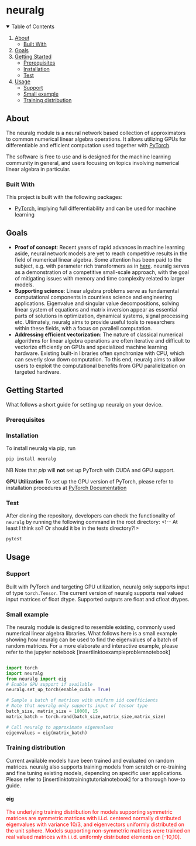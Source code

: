 # neuralg

<!-- TABLE OF CONTENTS -->
<details open="open">
  <summary>Table of Contents</summary>
  <ol>
    <li>
      <a href="#about">About</a>
      <ul>
        <li><a href="#built-with">Built With</a></li>
      </ul>
    </li>
    <li><a href="#goals">Goals</a></li>
    <li>
      <a href="#getting-started">Getting Started</a>
      <ul>
        <li><a href="#prerequisites">Prerequisites</a></li>
        <li><a href="#installation">Installation</a></li>
        <li><a href="#test">Test</a></li>
      </ul>
    </li>
    <li><a href="#usage">Usage</a>
     <ul>
        <li><a href="#support">Support</a></li>
        <li><a href="#small-example">Small example</a></li>
        <li><a href="#training-distribution">Training distribution</a></li>
      </ul>
    </li>
  <ol>
</details>

<!-- ABOUT THE PROJECT -->
## About 

The neuralg module is a neural network based collection of approximators to common numerical linear algebra operations. It allows utilizing GPUs for differentiable and efficient computation used together with [PyTorch](https://pytorch.org/). 

The software is free to use and is designed for the machine learning community in general, and users focusing on topics involving numerical linear algebra in particular.


### Built With

This project is built with the following packages:

* [PyTorch](https://pytorch.org/), implying full differentiability and can be used for machine learning

<!-- GOALS -->
## Goals

* **Proof of concept**: Recent years of rapid advances in machine learning aside, neural network models are yet to reach competitive results in the field of numerical linear algebra. Some attention has been paid to the subject, e.g. with parameter rich transformers as in [here](https://arxiv.org/pdf/2112.01898.pdf). neuralg serves as a demonstration of a competitive small-scale approach, with the goal of mitigating issues with memory and time complexity related to larger models.
* **Supporting science**: Linear algebra problems serve as fundamental computational components in countless science and engineering applications. Eigenvalue and singular value decompositions, solving linear system of equations and matrix inversion appear as essential parts of solutions in  optimization, dynamical systems, signal processing etc. Ultimately, neuralg aims to provide useful tools to researchers within these fields, with a focus on parallell computation.
* **Addressing efficient vectorization**: The nature of classical numerical algorithms for linear algebra operations are often iterative and difficult to vectorize efficiently on GPUs and specialized machine learning hardware. Existing built-in libraries often synchronize with CPU, which can severly slow down computation. To this end, neuralg aims to allow users to exploit the computational benefits from GPU parallelization on targeted hardware.
<!-- GETTING STARTED -->
## Getting Started

What follows a short guide for setting up neuralg on your device.

### Prerequisites
<!-- Should there be anything in this entry? Like Install CUDA, if your machine has a CUDA-enabled GPU?  -->
### Installation

To install neuralg via pip, run
   ```sh
   pip install neuralg
   ```

NB Note that *pip* will **not** set up PyTorch with CUDA and GPU support. <!-- Is this true? -->

**GPU Utilization**
To set up the GPU version of PyTorch, please refer to installation procedures at [PyTorch Documentation](https://pytorch.org/get-started/locally/)

### Test 
After cloning the repository, developers can check the functionality of `neuralg` by running the following command in the root directory: <!-- At least I think so? Or should it be in the tests directory?!>

```sh
pytest
```

<!-- USAGE EXAMPLES -->
## Usage
### Support
Built with PyTorch and targeting GPU utilization, neuralg only supports input of type `torch.Tensor`. The current version of neuralg supports real valued input matrices of float dtype. Supported outputs are float and cfloat dtypes.
### Small example
The neuralg module is designed to resemble existing, commonly used numerical linear algebra libraries. What follows here is a small example showing how neuralg can be used to find the eigenvalues of a batch of random matrices. For a more elaborate and interactive example, please refer to the jupyter notebook [insertlinktoexampleproblemnotebook] 

```python

import torch 
import neuralg 
from neuralg import eig 
# Enable GPU support if available 
neuralg.set_up_torch(enable_cuda = True)

# Sample a batch of matrices with uniform iid coefficients
# Note that neuralg only supports input of tensor type 
batch_size, matrix_size = 10000, 15
matrix_batch = torch.rand(batch_size,matrix_size,matrix_size)

# Call neuralg to approximate eigenvalues 
eigenvalues = eig(matrix_batch)

```
<!-- All available linear algebra operations are [insertlink].-->
### Training distribution
Current available models have been trained and evaluated on random matrices. neuralg also supports training models from scratch or re-training and fine tuning existing models, depending on specific user applications. Please refer to [insertlinktotrainingtutorialnotebook] for a thorough how-to guide.
#### eig
<!-- Subject to change-->
 <span style="color:red"> The underlying training distribution for models supporting symmetric matrices are symmetric matrices with i.i.d. centered normally distributed eigenvalues with variance 10/3, <!--$ \lambda_i \sim N(0, \sigma_{train}^2)$ --> and eigenvectors uniformly distributed on the unit sphere. Models supporting non-symmetric matrices were trained on real valued matrices with i.i.d. uniformly distributed elements on [-10,10].
  </span>
